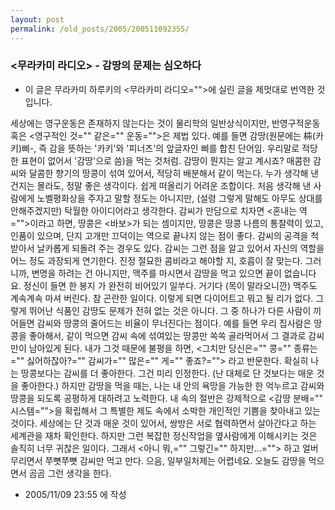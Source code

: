 ```yaml
---
layout: post
permalink: /old_posts/2005/200511092355/
---
```


### &lt;무라카미 라디오&gt; - 감땅의 문제는 심오하다

* 이 글은 무라카미 하루키의 <무라카미 라디오="">에 실린 글을 제멋대로 번역한 것입니다.


세상에는 영구운동은 존재하지 않는다는 것이 물리학의 일반상식이지만, 반영구적운동 혹은 <영구적인 것="" 같은="" 운동="">은 제법 있다. 예를 들면 감땅(원문에는 枾(카키)삐-, 즉 감을 뜻하는 '카키'와 '피너츠'의 앞글자인 삐를 합친 단어임. 우리말로 적당한 표현이 없어서 '감땅'으로 씀)을 먹는 것처럼. 
감땅이 뭔지는 알고 계시죠? 매콤한 감씨와 달콤한 향기의 땅콩이 섞여 있어서, 적당히 배분해서 같이 먹는다. 누가 생각해 낸 건지는 몰라도, 정말 좋은 생각이다. 쉽게 떠올리기 어려운 조합이다. 처음 생각해 낸 사람에게 노벨평화상을 주자고 말할 정도는 아니지만, (설령 그렇게 말해도 아무도 상대를 안해주겠지만) 탁월한 아이디어라고 생각한다.
감씨가 만담으로 치자면 <혼내는 역="">이라고 하면, 땅콩은 <바보>가 되는 셈이지만, 땅콩은 땅콩 나름의 통찰력이 있고, 인품이 있으며, 단지 고개만 끄덕이는 역으로 끝나지 않는 점이 좋다. 감씨의 공격을 척 받아서 날카롭게 되돌려 주는 경우도 있다. 감씨는 그런 점을 알고 있어서 자신의 역할을 어느 정도 과장되게 연기한다. 진정 절묘한 콤비라고 해야할 지, 호흡이 잘 맞는다.
그러니까, 변명을 하려는 건 아니지만, 맥주를 마시면서 감땅을 먹고 있으면 끝이 없습니다요. 정신이 들면 한 봉지 가 완전히 비어있기 일쑤다. 거기다 (목이 말라오니깐) 맥주도 계속계속 마셔 버린다. 참 곤란한 일이다. 이렇게 되면 다이어트고 뭐고 될 리가 없다.
그렇게 뛰어난 식품인 감땅도 문제가 전혀 없는 것은 아니다. 그 중 하나가 다른 사람이 끼어들면 감씨와 땅콩의 줄어드는 비율이 무너진다는 점이다. 예를 들면 우리 집사람은 땅콩을 좋아해서, 같이 먹으면 감씨 속에 섞여있는 땅콩만 쏙쏙 골라먹어서 그 결과로 감씨만이 남아있게 된다. 내가 그것 때문에 불평을 하면, <그치만 당신은="" 콩="" 종류는="" 싫어하잖아?="" 감씨가="" 많은="" 게="" 좋죠?=""> 라고 반문한다. 확실히 나는 땅콩보다는 감씨를 더 좋아한다. 그건 미리 인정한다. (난 대체로 단 것보다는 매운 것을 좋아한다.)
하지만 감땅을 먹을 때는, 나는 내 안의 욕망을 가능한 한 억누르고 감씨와 땅콩을 되도록 공평하게 대하려고 노력한다. 내 속의 절반은 강제적으로 <감땅 분배="" 시스템="">을 확립해서 그 특별한 제도 속에서 소박한 개인적인 기쁨을 찾아내고 있는 것이다. 세상에는 단 것과 매운 것이 있어서, 쌍방은 서로 협력하면서 살아간다고 하는 세계관을 재차 확인한다. 하지만 그런 복잡한 정신작업을 옆사람에게 이해시키는 것은 솔직히 너무 귀찮은 일이다. 그래서 <아니 뭐,="" 그렇긴="" 하지만...=""> 하고 얼버무리면서 쭈뼛쭈뼛 감씨만 먹고 만다.
으음, 일부일처제는 어렵네요. 오늘도 감땅을 먹으면서 곰곰 그런 생각을 한다.




- 2005/11/09 23:55 에 작성